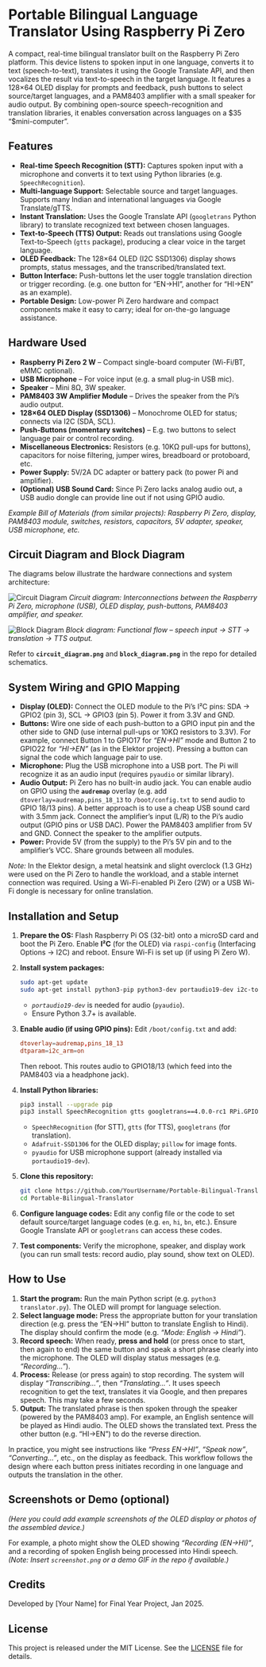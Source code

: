 
# Portable Bilingual Language Translator Using Raspberry Pi Zero

A compact, real-time bilingual translator built on the Raspberry Pi Zero platform. This device listens to spoken input in one language, converts it to text (speech-to-text), translates it using the Google Translate API, and then vocalizes the result via text-to-speech in the target language.  It features a 128×64 OLED display for prompts and feedback, push buttons to select source/target languages, and a PAM8403 amplifier with a small speaker for audio output. By combining open-source speech-recognition and translation libraries, it enables conversation across languages on a \$35 “\$mini-computer”.

## Features

* **Real-time Speech Recognition (STT):** Captures spoken input with a microphone and converts it to text using Python libraries (e.g. `SpeechRecognition`).
* **Multi-language Support:** Selectable source and target languages. Supports many Indian and international languages via Google Translate/gTTS.
* **Instant Translation:** Uses the Google Translate API (`googletrans` Python library) to translate recognized text between chosen languages.
* **Text-to-Speech (TTS) Output:** Reads out translations using Google Text-to-Speech (`gtts` package), producing a clear voice in the target language.
* **OLED Feedback:** The 128×64 OLED (I2C SSD1306) display shows prompts, status messages, and the transcribed/translated text.
* **Button Interface:** Push-buttons let the user toggle translation direction or trigger recording. (e.g. one button for “EN→HI”, another for “HI→EN” as an example).
* **Portable Design:** Low-power Pi Zero hardware and compact components make it easy to carry; ideal for on-the-go language assistance.

## Hardware Used

* **Raspberry Pi Zero 2 W** – Compact single-board computer (Wi-Fi/BT, eMMC optional).
* **USB Microphone** – For voice input (e.g. a small plug-in USB mic).
* **Speaker** – Mini 8Ω, 3W speaker.
* **PAM8403 3W Amplifier Module** – Drives the speaker from the Pi’s audio output.
* **128×64 OLED Display (SSD1306)** – Monochrome OLED for status; connects via I2C (SDA, SCL).
* **Push-Buttons (momentary switches)** – E.g. two buttons to select language pair or control recording.
* **Miscellaneous Electronics:** Resistors (e.g. 10KΩ pull-ups for buttons), capacitors for noise filtering, jumper wires, breadboard or protoboard, etc.
* **Power Supply:** 5V/2A DC adapter or battery pack (to power Pi and amplifier).
* **(Optional) USB Sound Card:** Since Pi Zero lacks analog audio out, a USB audio dongle can provide line out if not using GPIO audio.

*Example Bill of Materials (from similar projects): Raspberry Pi Zero, display, PAM8403 module, switches, resistors, capacitors, 5V adapter, speaker, USB microphone, etc.*

## Circuit Diagram and Block Diagram

The diagrams below illustrate the hardware connections and system architecture:

![Circuit Diagram](circuit_diagram.png)
*Circuit diagram: Interconnections between the Raspberry Pi Zero, microphone (USB), OLED display, push-buttons, PAM8403 amplifier, and speaker.*

![Block Diagram](block_diagram.png)
*Block diagram: Functional flow – speech input → STT → translation → TTS output.*

Refer to **`circuit_diagram.png`** and **`block_diagram.png`** in the repo for detailed schematics.

## System Wiring and GPIO Mapping

* **Display (OLED):** Connect the OLED module to the Pi’s I²C pins: SDA → GPIO2 (pin 3), SCL → GPIO3 (pin 5). Power it from 3.3V and GND.
* **Buttons:** Wire one side of each push-button to a GPIO input pin and the other side to GND (use internal pull-ups or 10KΩ resistors to 3.3V). For example, connect Button 1 to GPIO17 for *“EN→HI”* mode and Button 2 to GPIO22 for *“HI→EN”* (as in the Elektor project). Pressing a button can signal the code which language pair to use.
* **Microphone:** Plug the USB microphone into a USB port. The Pi will recognize it as an audio input (requires `pyaudio` or similar library).
* **Audio Output:** Pi Zero has no built-in audio jack. You can enable audio on GPIO using the **`audremap`** overlay (e.g. add `dtoverlay=audremap,pins_18_13` to `/boot/config.txt` to send audio to GPIO 18/13 pins). A better approach is to use a cheap USB sound card with 3.5mm jack. Connect the amplifier’s input (L/R) to the Pi’s audio output (GPIO pins or USB DAC). Power the PAM8403 amplifier from 5V and GND. Connect the speaker to the amplifier outputs.
* **Power:** Provide 5V (from the supply) to the Pi’s 5V pin and to the amplifier’s VCC. Share grounds between all modules.

*Note:* In the Elektor design, a metal heatsink and slight overclock (1.3 GHz) were used on the Pi Zero to handle the workload, and a stable internet connection was required. Using a Wi-Fi-enabled Pi Zero (2W) or a USB Wi-Fi dongle is necessary for online translation.

## Installation and Setup

1. **Prepare the OS:** Flash Raspberry Pi OS (32-bit) onto a microSD card and boot the Pi Zero. Enable **I²C** (for the OLED) via `raspi-config` (Interfacing Options → I2C) and reboot. Ensure Wi-Fi is set up (if using Pi Zero W).
2. **Install system packages:**

   ```bash
   sudo apt-get update
   sudo apt-get install python3-pip python3-dev portaudio19-dev i2c-tools
   ```

   * *`portaudio19-dev`* is needed for audio (`pyaudio`).
   * Ensure Python 3.7+ is available.
3. **Enable audio (if using GPIO pins):** Edit `/boot/config.txt` and add:

   ```conf
   dtoverlay=audremap,pins_18_13
   dtparam=i2c_arm=on
   ```

   Then reboot. This routes audio to GPIO18/13 (which feed into the PAM8403 via a headphone jack).
4. **Install Python libraries:**

   ```bash
   pip3 install --upgrade pip
   pip3 install SpeechRecognition gtts googletrans==4.0.0-rc1 RPi.GPIO Adafruit-SSD1306 pillow pyaudio
   ```

   * `SpeechRecognition` (for STT), `gtts` (for TTS), `googletrans` (for translation).
   * `Adafruit-SSD1306` for the OLED display; `pillow` for image fonts.
   * `pyaudio` for USB microphone support (already installed via `portaudio19-dev`).
5. **Clone this repository:**

   ```bash
   git clone https://github.com/YourUsername/Portable-Bilingual-Translator.git
   cd Portable-Bilingual-Translator
   ```
6. **Configure language codes:** Edit any config file or the code to set default source/target language codes (e.g. `en`, `hi`, `bn`, etc.). Ensure Google Translate API or `googletrans` can access these codes.
7. **Test components:** Verify the microphone, speaker, and display work (you can run small tests: record audio, play sound, show text on OLED).

## How to Use

1. **Start the program:** Run the main Python script (e.g. `python3 translator.py`). The OLED will prompt for language selection.
2. **Select language mode:** Press the appropriate button for your translation direction (e.g. press the “EN→HI” button to translate English to Hindi). The display should confirm the mode (e.g. *“Mode: English → Hindi”*).
3. **Record speech:** When ready, **press and hold** (or press once to start, then again to end) the same button and speak a short phrase clearly into the microphone. The OLED will display status messages (e.g. *“Recording…”*).
4. **Process:** Release (or press again) to stop recording. The system will display *“Transcribing…”*, then *“Translating…”*. It uses speech recognition to get the text, translates it via Google, and then prepares speech. This may take a few seconds.
5. **Output:** The translated phrase is then spoken through the speaker (powered by the PAM8403 amp). For example, an English sentence will be played as Hindi audio. The OLED shows the translated text. Press the other button (e.g. “HI→EN”) to do the reverse direction.

In practice, you might see instructions like *“Press EN→HI”*, *“Speak now”*, *“Converting…”*, etc., on the display as feedback. This workflow follows the design where each button press initiates recording in one language and outputs the translation in the other.

## Screenshots or Demo (optional)

*(Here you could add example screenshots of the OLED display or photos of the assembled device.)*

For example, a photo might show the OLED showing *“Recording (EN→HI)”*, and a recording of spoken English being processed into Hindi speech.  *(Note: Insert `screenshot.png` or a demo GIF in the repo if available.)*

## Credits

Developed by \[Your Name] for Final Year Project, Jan 2025.

## License

This project is released under the MIT License. See the [LICENSE](LICENSE) file for details.
